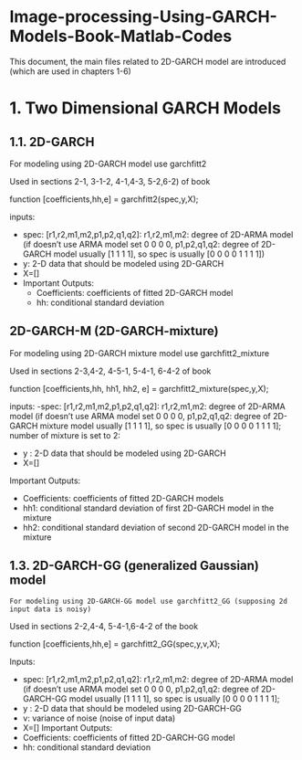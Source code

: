 # Image-processing-Using-GARCH-Models-Book-Matlab-Codes
This document, the main files related to 2D-GARCH model are introduced (which are used in chapters 1-6)

# 1. Two Dimensional GARCH Models

## 1.1. 2D-GARCH




For modeling using 2D-GARCH model use garchfitt2

Used in sections 2-1, 3-1-2, 4-1,4-3, 5-2,6-2) of book 

 function [coefficients,hh,e] = garchfitt2(spec,y,X);


inputs:

- spec: [r1,r2,m1,m2,p1,p2,q1,q2]:  r1,r2,m1,m2: degree of 2D-ARMA model (if doesn’t use ARMA model set 0 0 0 0, p1,p2,q1,q2: degree of 2D-GARCH model usually [1 1 1 1], so spec is usually [0 0 0 0 1 1 1 1])
- y: 2-D data that should be modeled using 2D-GARCH
- X=[]
- Important Outputs:
  - Coefficients: coefficients of fitted 2D-GARCH model
  - hh: conditional standard deviation

## 2D-GARCH-M (2D-GARCH-mixture)
For modeling using 2D-GARCH mixture model use garchfitt2_mixture

Used in sections 2-3,4-2, 4-5-1, 5-4-1, 6-4-2 of book 

function [coefficients,hh, hh1, hh2, e] = garchfitt2_mixture(spec,y,X);

inputs:
-spec: [r1,r2,m1,m2,p1,p2,q1,q2]:  r1,r2,m1,m2: degree of 2D-ARMA model (if doesn’t use ARMA model set 0 0 0 0,    p1,p2,q1,q2: degree of 2D-GARCH mixture  model usually [1 1 1 1], so  spec is usually [0 0 0 0 1 1 1 1]; number of mixture is set to 2:
-	y : 2-D data that should be modeled using 2D-GARCH
- 	X=[]

Important Outputs:
- Coefficients: coefficients of fitted 2D-GARCH models
-	hh1: conditional standard deviation of first 2D-GARCH model in the mixture 
-	hh2: conditional standard deviation of second 2D-GARCH model in the mixture 
## 1.3.	2D-GARCH-GG (generalized Gaussian) model

	For modeling using 2D-GARCH-GG model use garchfitt2_GG (supposing 2d input data is noisy)

Used in sections 2-2,4-4, 5-4-1,6-4-2 of the book 

 function [coefficients,hh,e] = garchfitt2_GG(spec,y,v,X);

Inputs:

-	spec: [r1,r2,m1,m2,p1,p2,q1,q2]:  r1,r2,m1,m2: degree of 2D-ARMA model (if doesn’t use ARMA model set 0 0 0 0,    p1,p2,q1,q2: degree of 2D-GARCH-GG model usually [1 1 1 1], so  spec is usually [0 0 0 0 1 1 1 1];
-	y : 2-D data that should be modeled using 2D-GARCH-GG
-	v: variance of noise (noise of input data)
-	X=[]
 Important Outputs:
-	Coefficients: coefficients of fitted 2D-GARCH-GG model
-	hh: conditional standard deviation 


